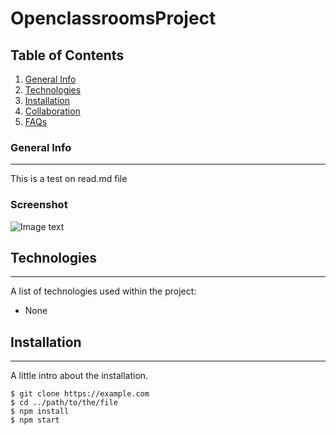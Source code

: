 # OpenclassroomsProject
## Table of Contents
1. [General Info](#general-info)
2. [Technologies](#technologies)
3. [Installation](#installation)
4. [Collaboration](#collaboration)
5. [FAQs](#faqs)
### General Info
***
This is a test on read.md file
### Screenshot
![Image text](https://www.united-internet.de/fileadmin/user_upload/Brands/Downloads/Logo_IONOS_by.jpg)
## Technologies
***
A list of technologies used within the project:
* None
## Installation
***
A little intro about the installation. 
```
$ git clone https://example.com
$ cd ../path/to/the/file
$ npm install
$ npm start
```
